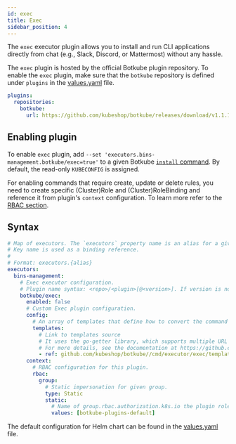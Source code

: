```yaml
---
id: exec
title: Exec
sidebar_position: 4
---
```


The `exec` executor plugin allows you to install and run CLI applications directly from chat (e.g., Slack, Discord, or Mattermost) without any hassle.

The `exec` plugin is hosted by the official Botkube plugin repository. To enable the `exec` plugin, make sure that the `botkube` repository is defined under `plugins` in the [values.yaml](https://github.com/kubeshop/botkube/blob/main/helm/botkube/values.yaml) file.

```yaml
plugins:
  repositories:
    botkube:
      url: https://github.com/kubeshop/botkube/releases/download/v1.1.1/plugins-index.yaml
```

## Enabling plugin

To enable `exec` plugin, add `--set 'executors.bins-management.botkube/exec=true'` to a given Botkube [`install` command](../../cli/commands/botkube_install.md). By default, the read-only `KUBECONFIG` is assigned.

For enabling commands that require create, update or delete rules, you need to create specific (Cluster)Role and (Cluster)RoleBinding and reference it from plugin's `context` configuration. To learn more refer to the [RBAC section](../rbac.md).

## Syntax

```yaml
# Map of executors. The `executors` property name is an alias for a given configuration.
# Key name is used as a binding reference.
#
# Format: executors.{alias}
executors:
  bins-management:
    # Exec executor configuration.
    # Plugin name syntax: <repo>/<plugin>[@<version>]. If version is not provided, the latest version from repository is used.
    botkube/exec:
      enabled: false
      # Custom Exec plugin configuration.
      config:
        # An array of templates that define how to convert the command output into an interactive message.
        templates:
          # Link to templates source
          # It uses the go-getter library, which supports multiple URL formats (such as HTTP, Git repositories, or S3) and is able to unpack archives.
          # For more details, see the documentation at https://github.com/hashicorp/go-getter.
          - ref: github.com/kubeshop/botkube//cmd/executor/exec/templates?ref=main
      context:
        # RBAC configuration for this plugin.
        rbac:
          group:
            # Static impersonation for given group.
            type: Static
            static:
              # Name of group.rbac.authorization.k8s.io the plugin role will be bound to.
              values: [botkube-plugins-default]
```

The default configuration for Helm chart can be found in the [values.yaml](https://github.com/kubeshop/botkube/blob/main/helm/botkube/values.yaml) file.
